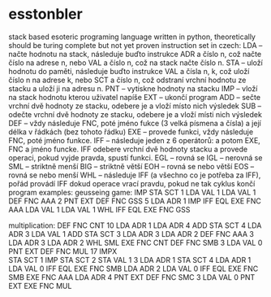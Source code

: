 # esstonbler
stack based esoteric programing language written in python, theoretically should be turing complete but not yet proven
instruction set in czech:
LDA – načte hodnotu na stack, následuje buďto instrukce ADR a číslo n, což načte číslo na adrese n, nebo VAL a číslo n, což na stack načte číslo n.
STA – uloží hodnotu do paměti, následuje buďto instrukce VAL a čísla n, k, což uloží číslo n na adrese k, nebo SCT a číslo n, což odstraní vrchní hodnotu ze stacku a uloží ji na adresu n.
PNT – vytiskne hodnoty na stacku
IMP – vloží na stack hodnotu kterou uživatel napíše
EXT – ukončí program
ADD – sečte vrchní dvě hodnoty ze stacku, odebere je a vloží místo nich výsledek
SUB – odečte vrchní dvě hodnoty ze stacku, odebere je a vloží místi nich  výsledek
DEF – vždy následuje FNC, poté jméno fukce (3 velká písmena a čísla) a její délka v řádkách (bez tohoto řádku)
EXE – provede funkci, vždy následuje FNC, poté jméno funkce.
IFF – následuje jeden z 6 operátorů: a potom EXE, FNC a jméno funcke. IFF odebere vrchní dvě hodnoty stacku a provede operaci, pokud vyjde pravda, spustí funkci.
	EGL – rovná se
	IGL – nerovná se
	SML – striktně menší
	BIG – striktně větší
	EOH – rovná se nebo větší
	EOS – rovná se nebo menší
WHL – následuje IFF (a všechno co je potřeba za IFF), pořád provádí IFF dokud operace vrací pravdu, pokud ne tak cyklus končí
program examples:
geusseing game:
IMP
STA SCT 1
LDA VAL 1
LDA VAL 1
DEF FNC AAA 2
    PNT
    EXT
DEF FNC GSS 5
    LDA ADR 1
    IMP
    IFF EQL EXE FNC AAA
    LDA VAL 1
    LDA VAL 1
WHL IFF EQL EXE FNC GSS

multiplication:
DEF FNC CNT 10 
    LDA ADR 1
    LDA ADR 4
    ADD
    STA SCT 4
    LDA ADR 3
    LDA VAL 1
    ADD
    STA SCT 3
    LDA ADR 3
    LDA ADR 2
DEF FNC AAA 3
    LDA ADR 3
    LDA ADR 2
    WHL SML EXE FNC CNT
DEF FNC SMB 3
    LDA VAL 0
    PNT
    EXT
DEF FNC MUL 17
    IMPX	
    STA SCT 1
    IMP
    STA SCT 2
    STA VAL 1 3
    LDA ADR 1
    STA SCT 4
    LDA ADR 1
    LDA VAL 0
    IFF EQL EXE FNC SMB
    LDA ADR 2
    LDA VAL 0
    IFF EQL EXE FNC SMB
    EXE FNC AAA
    LDA ADR 4
    PNT
    EXT
DEF FNC SMC 3
    LDA VAL 0
    PNT
    EXT
EXE FNC MUL
